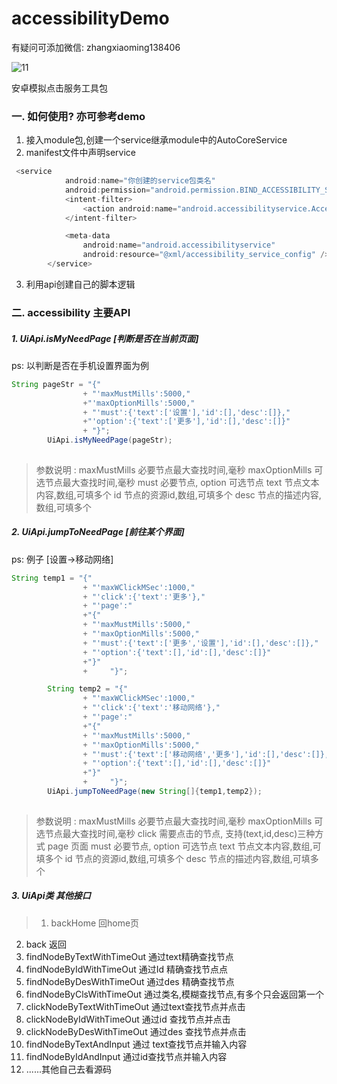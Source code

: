 # accessibilityDemo

有疑问可添加微信: zhangxiaoming138406

![11](https://upload-images.jianshu.io/upload_images/1978245-409d19df76e4ba8f.jpg?imageMogr2/auto-orient/strip%7CimageView2/2/w/1240)

安卓模拟点击服务工具包

### 一. 如何使用? 亦可参考demo


1. 接入module包,创建一个service继承module中的AutoCoreService
2. manifest文件中声明service

```java
 <service
            android:name="你创建的service包类名"
            android:permission="android.permission.BIND_ACCESSIBILITY_SERVICE">
            <intent-filter>
                <action android:name="android.accessibilityservice.AccessibilityService" />
            </intent-filter>

            <meta-data
                android:name="android.accessibilityservice"
                android:resource="@xml/accessibility_service_config" />
        </service>
```
3. 利用api创建自己的脚本逻辑



### 二. accessibility 主要API 

##### 1. UiApi.isMyNeedPage [判断是否在当前页面]

ps: 以判断是否在手机设置界面为例

```java
String pageStr = "{"
                + "'maxMustMills':5000,"
                +"'maxOptionMills':5000,"
                + "'must':{'text':['设置'],'id':[],'desc':[]},"
                +"'option':{'text':['更多'],'id':[],'desc':[]}"
                + "}";
        UiApi.isMyNeedPage(pageStr);
       
```

>参数说明	:
> maxMustMills 必要节点最大查找时间,毫秒
> maxOptionMills 可选节点最大查找时间,毫秒
> must 必要节点,
> option 可选节点
> text 节点文本内容,数组,可填多个
> id 节点的资源id,数组,可填多个
> desc 节点的描述内容,数组,可填多个
> 

##### 2. UiApi.jumpToNeedPage [前往某个界面]

ps: 例子 [设置->移动网络]

```java
String temp1 = "{"
                + "'maxWClickMSec':1000,"
                + "'click':{'text':'更多'},"
                + "'page':"
                +"{"
                + "'maxMustMills':5000,"
                + "'maxOptionMills':5000,"
                + "'must':{'text':['更多','设置'],'id':[],'desc':[]},"
                + "'option':{'text':[],'id':[],'desc':[]}"
                +"}"
                +     "}";

        String temp2 = "{"
                + "'maxWClickMSec':1000,"
                + "'click':{'text':'移动网络'},"
                + "'page':"
                +"{"
                + "'maxMustMills':5000,"
                + "'maxOptionMills':5000,"
                + "'must':{'text':['移动网络','更多'],'id':[],'desc':[]},"
                + "'option':{'text':[],'id':[],'desc':[]}"
                +"}"
                +     "}";	
		UiApi.jumpToNeedPage(new String[]{temp1,temp2});
       
```

>参数说明	:
> maxMustMills 必要节点最大查找时间,毫秒
> maxOptionMills 可选节点最大查找时间,毫秒
> click  需要点击的节点, 支持(text,id,desc)三种方式
> page  页面
> must 必要节点,
> option 可选节点
> text 节点文本内容,数组,可填多个
> id 节点的资源id,数组,可填多个
> desc 节点的描述内容,数组,可填多个




##### 3. UiApi类 其他接口


>1. backHome   回home页
2. back    返回
3. findNodeByTextWithTimeOut  通过text精确查找节点
4. findNodeByIdWithTimeOut  通过Id 精确查找节点点
5. findNodeByDesWithTimeOut 通过des 精确查找节点
6. findNodeByClsWithTimeOut 通过类名,模糊查找节点,有多个只会返回第一个
7. clickNodeByTextWithTimeOut 通过text查找节点并点击
8. clickNodeByIdWithTimeOut  通过id 查找节点并点击
9. clickNodeByDesWithTimeOut 通过des 查找节点并点击
10. findNodeByTextAndInput 通过 text查找节点并输入内容
11. findNodeByIdAndInput 通过id查找节点并输入内容
12. ......其他自己去看源码




